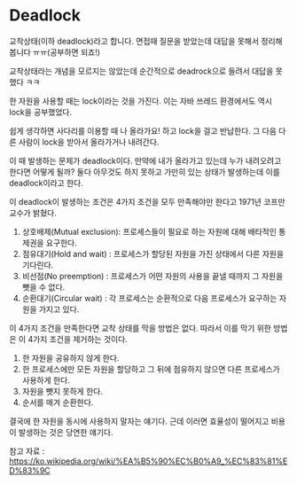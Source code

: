 # Deadlock

교착상태(이하 deadlock)라고 합니다. 면접때 질문을 받았는데 대답을 못해서 정리해봅니다 ㅠㅠ(공부하면 되죠!)

교착상태라는 개념을 모르지는 않았는데 순간적으로 deadrock으로 들려서 대답을 못했다 ㅋㅋ

한 자원을 사용할 때는 lock이라는 것을 가진다. 이는 자바 쓰레드 환경에서도 역시 lock을 공부했었다. 

쉽게 생각하면 사다리를 이용할 때 나 올라가요! 하고 lock을 걸고 반납한다. 그 다음 다른 사람이 lock을 받아서 올라가거나 내려간다.

이 때 발생하는 문제가 deadlock이다. 만약에 내가 올라가고 있는데 누가 내려오려고 한다면 어떻게 될까? 둘다 아무것도 하지 못하고 가만히 있는 상태가 발생하는데 이를 deadlock이라고 한다.

이 deadlock이 발생하는 조건은 4가지 조건을 모두 만족해야만 한다고 1971년 코프만 교수가 밝혔다.

1. 상호배제(Mutual exclusion): 프로세스들이 필요로 하는 자원에 대해 배타적인 통제권을 요구한다.
2. 점유대기(Hold and wait) : 프로세스가 할당된 자원을 가진 상태에서 다른 자원을 기다린다.
3. 비선점(No preemption) : 프로세스가 어떤 자원의 사용을 끝낼 때까지 그 자원을 뺏을 수 없다.
4. 순환대기(Circular wait) : 각 프로세스는 순환적으로 다음 프로세스가 요구하는 자원을 가지고 있다.

이 4가지 조건을 만족한다면 교착 상태를 막을 방법은 없다.  따라서 이를 막기 위한 방법은 이 4가지 조건을 제거하는 것이다.

1. 한 자원을 공유하지 않게 한다.
2. 한 프로세스에만 모든 자원을 할당하고 그 뒤에 점유하지 않으면 다른 프로세스가 사용하게 한다.
3. 자원을 뺏지 못하게 한다.
4. 순서를 매겨 순환한다.

결국에 한 자원을 동시에 사용하지 말자는 얘기다. 근데 이러면 효율성이 떨어지고 비용이 발생하는 것은 당연한 얘기다.



참고 자료 : https://ko.wikipedia.org/wiki/%EA%B5%90%EC%B0%A9_%EC%83%81%ED%83%9C